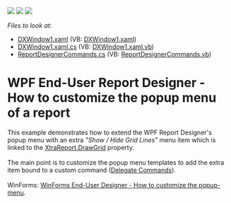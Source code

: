 <!-- default badges list -->
![](https://img.shields.io/endpoint?url=https://codecentral.devexpress.com/api/v1/VersionRange/128605124/15.1.6%2B)
[![](https://img.shields.io/badge/Open_in_DevExpress_Support_Center-FF7200?style=flat-square&logo=DevExpress&logoColor=white)](https://supportcenter.devexpress.com/ticket/details/T285621)
[![](https://img.shields.io/badge/📖_How_to_use_DevExpress_Examples-e9f6fc?style=flat-square)](https://docs.devexpress.com/GeneralInformation/403183)
<!-- default badges end -->
<!-- default file list -->
*Files to look at*:

* [DXWindow1.xaml](./CS/DXWindow1.xaml) (VB: [DXWindow1.xaml](./VB/DXWindow1.xaml))
* [DXWindow1.xaml.cs](./CS/DXWindow1.xaml.cs) (VB: [DXWindow1.xaml.vb](./VB/DXWindow1.xaml.vb))
* [ReportDesignerCommands.cs](./CS/ReportDesignerCommands.cs) (VB: [ReportDesignerCommands.vb](./VB/ReportDesignerCommands.vb))
<!-- default file list end -->
# WPF End-User Report Designer - How to customize the popup menu of a report


This example demonstrates how to extend the WPF Report Designer's popup menu with an extra <em>"Show / Hide Grid Lines"</em> menu item which is linked to the <a href="https://documentation.devexpress.com/#XtraReports/DevExpressXtraReportsUIXtraReport_DrawGridtopic">XtraReport.DrawGrid</a> property.<br /><br />The main point is to customize the popup menu templates to add the extra item bound to a custom command (<a href="https://documentation.devexpress.com/#WPF/CustomDocument17353">Delegate Commands</a>).<br /><br />WinForms: <a href="https://www.devexpress.com/Support/Center/p/E4343">WinForms End-User Designer - How to customize the popup-menu</a>.

<br/>


